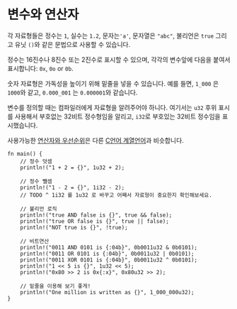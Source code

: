 # 변수와 연산자

각 자료형들은 정수는 `1`, 실수는 `1.2`, 문자는`'a'`, 문자열은 `"abc"`, 
불리언은 `true` 그리고 유닛 `()`와 같은 문법으로 사용할 수 있습니다.

정수는 16진수나 8진수 또는 2진수로 표시할 수 있으며, 각각의 변수앞에 다음을 
붙여서 표시합니다: `0x`, `0o` or `0b`.

숫자 자료형은 가독성을 높이기 위해 밑줄을 넣을 수 있습니다. 예를 들면,
`1_000` 은 `1000`와 같고, `0.000_001` 는 `0.000001`와 같습니다.

변수를 정의할 때는 컴파일러에게 자료형을 알려주어야 하니다. 여기서는
`u32` 후위 표시를 사용해서 부호없는 32비트 정수형임을 알리고, `i32`로 
부호있는 32비트 정수임을 표시했습니다.

사용가능한 [연산자와 우선순위][rust op-prec]은 다른 [C언어 계열언어][op-prec]과 
비슷합니다.

```rust,editable
fn main() {
    // 정수 덧셈
    println!("1 + 2 = {}", 1u32 + 2);

    // 정수 뺄셈
    println!("1 - 2 = {}", 1i32 - 2);
    // TODO ^ 1i32 를 1u32 로 바꾸고 어째서 자료형이 중요한지 확인해보세요.

    // 불리언 로직
    println!("true AND false is {}", true && false);
    println!("true OR false is {}", true || false);
    println!("NOT true is {}", !true);

    // 비트연산
    println!("0011 AND 0101 is {:04b}", 0b0011u32 & 0b0101);
    println!("0011 OR 0101 is {:04b}", 0b0011u32 | 0b0101);
    println!("0011 XOR 0101 is {:04b}", 0b0011u32 ^ 0b0101);
    println!("1 << 5 is {}", 1u32 << 5);
    println!("0x80 >> 2 is 0x{:x}", 0x80u32 >> 2);

    // 밑줄을 이용해 보기 좋게!
    println!("One million is written as {}", 1_000_000u32);
}
```

[rust op-prec]: https://doc.rust-lang.org/reference/expressions.html#expression-precedence
[op-prec]: https://en.wikipedia.org/wiki/Operator_precedence#Programming_languages
